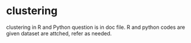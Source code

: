 # clustering
clustering in R and Python
question is in doc file.
R and python codes are given
dataset are attched, refer as needed.
